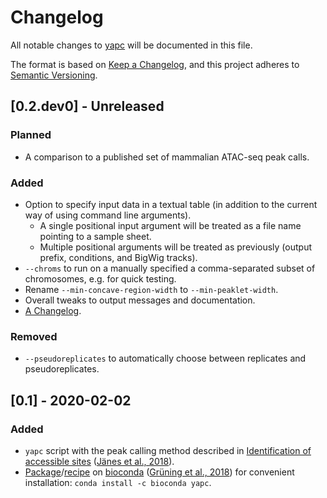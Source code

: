 # Changelog
All notable changes to [yapc](https://twitter.com/aylwyn_scally/status/1311543573435822080) will be documented in this file.

The format is based on [Keep a Changelog](https://keepachangelog.com/en/1.0.0/),
and this project adheres to [Semantic Versioning](https://semver.org/spec/v2.0.0.html).

## [0.2.dev0] - Unreleased
### Planned
- A comparison to a published set of mammalian ATAC-seq peak calls.

### Added
- Option to specify input data in a textual table (in addition to the current way of using command line arguments).
    - A single positional input argument will be treated as a file name pointing to a sample sheet.
    - Multiple positional arguments will be treated as previously (output prefix, conditions, and BigWig tracks).
- `--chroms` to run on a manually specified a comma-separated subset of chromosomes, e.g. for quick testing.
- Rename `--min-concave-region-width` to `--min-peaklet-width`.
- Overall tweaks to output messages and documentation.
- [A Changelog](https://keepachangelog.com/en/1.0.0/).

### Removed
- `--pseudoreplicates` to automatically choose between replicates and pseudoreplicates.

## [0.1] - 2020-02-02
### Added
- `yapc` script with the peak calling method described in [Identification of accessible sites](https://elifesciences.org/articles/37344#s3-9) ([Jänes et al., 2018](https://doi.org/10.7554/eLife.37344)).
- [Package](https://anaconda.org/bioconda/yapc)/[recipe](https://github.com/bioconda/bioconda-recipes/blob/master/recipes/yapc/meta.yaml)
on [bioconda](https://bioconda.github.io) ([Grüning et al., 2018](https://doi.org/10.1038/s41592-018-0046-7))
for convenient installation: `conda install -c bioconda yapc`.
